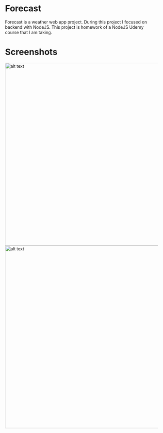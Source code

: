# Forecast
Forecast is a weather web app project. During this project I focused on backend with NodeJS. This project is homework of a NodeJS Udemy course that I am taking.

# Screenshots

<img src="https://user-images.githubusercontent.com/55560241/99290787-d53cef80-284f-11eb-8822-39a82d1c75aa.png" alt="alt text" width="600"/>

<img src="https://user-images.githubusercontent.com/55560241/99290859-f56cae80-284f-11eb-97ad-56477a664d68.png" alt="alt text" width="600"/>
